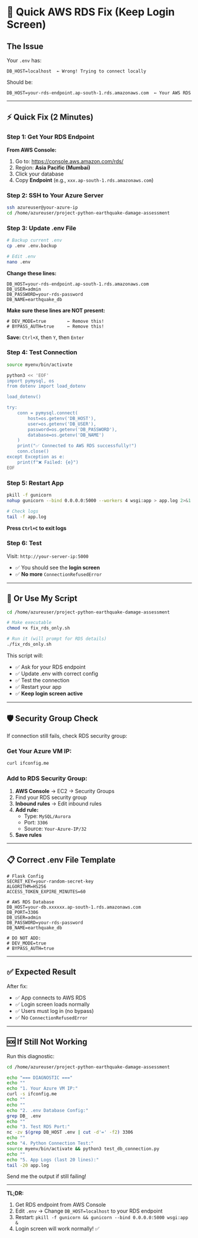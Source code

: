 # 🔧 Quick AWS RDS Fix (Keep Login Screen)

## The Issue

Your `.env` has:
```env
DB_HOST=localhost  ← Wrong! Trying to connect locally
```

Should be:
```env
DB_HOST=your-rds-endpoint.ap-south-1.rds.amazonaws.com  ← Your AWS RDS
```

---

## ⚡ Quick Fix (2 Minutes)

### Step 1: Get Your RDS Endpoint

**From AWS Console:**
1. Go to: https://console.aws.amazon.com/rds/
2. Region: **Asia Pacific (Mumbai)**
3. Click your database
4. Copy **Endpoint** (e.g., `xxx.ap-south-1.rds.amazonaws.com`)

### Step 2: SSH to Your Azure Server

```bash
ssh azureuser@your-azure-ip
cd /home/azureuser/project-python-earthquake-damage-assessment
```

### Step 3: Update .env File

```bash
# Backup current .env
cp .env .env.backup

# Edit .env
nano .env
```

**Change these lines:**
```env
DB_HOST=your-rds-endpoint.ap-south-1.rds.amazonaws.com
DB_USER=admin
DB_PASSWORD=your-rds-password
DB_NAME=earthquake_db
```

**Make sure these lines are NOT present:**
```env
# DEV_MODE=true        ← Remove this!
# BYPASS_AUTH=true     ← Remove this!
```

**Save:** `Ctrl+X`, then `Y`, then `Enter`

### Step 4: Test Connection

```bash
source myenv/bin/activate

python3 << 'EOF'
import pymysql, os
from dotenv import load_dotenv

load_dotenv()

try:
    conn = pymysql.connect(
        host=os.getenv('DB_HOST'),
        user=os.getenv('DB_USER'),
        password=os.getenv('DB_PASSWORD'),
        database=os.getenv('DB_NAME')
    )
    print("✅ Connected to AWS RDS successfully!")
    conn.close()
except Exception as e:
    print(f"❌ Failed: {e}")
EOF
```

### Step 5: Restart App

```bash
pkill -f gunicorn
nohup gunicorn --bind 0.0.0.0:5000 --workers 4 wsgi:app > app.log 2>&1 &

# Check logs
tail -f app.log
```

**Press `Ctrl+C` to exit logs**

### Step 6: Test

Visit: `http://your-server-ip:5000`

- ✅ You should see the **login screen**
- ✅ **No more** `ConnectionRefusedError`

---

## 🚀 Or Use My Script

```bash
cd /home/azureuser/project-python-earthquake-damage-assessment

# Make executable
chmod +x fix_rds_only.sh

# Run it (will prompt for RDS details)
./fix_rds_only.sh
```

This script will:
- ✅ Ask for your RDS endpoint
- ✅ Update .env with correct config
- ✅ Test the connection
- ✅ Restart your app
- ✅ **Keep login screen active**

---

## 🛡️ Security Group Check

If connection still fails, check RDS security group:

### Get Your Azure VM IP:
```bash
curl ifconfig.me
```

### Add to RDS Security Group:

1. **AWS Console** → EC2 → Security Groups
2. Find your RDS security group
3. **Inbound rules** → Edit inbound rules
4. **Add rule:**
   - Type: `MySQL/Aurora`
   - Port: `3306`
   - Source: `Your-Azure-IP/32`
5. **Save rules**

---

## 📋 Correct .env File Template

```env
# Flask Config
SECRET_KEY=your-random-secret-key
ALGORITHM=HS256
ACCESS_TOKEN_EXPIRE_MINUTES=60

# AWS RDS Database
DB_HOST=your-db.xxxxxx.ap-south-1.rds.amazonaws.com
DB_PORT=3306
DB_USER=admin
DB_PASSWORD=your-rds-password
DB_NAME=earthquake_db

# DO NOT ADD:
# DEV_MODE=true
# BYPASS_AUTH=true
```

---

## ✅ Expected Result

After fix:
- ✅ App connects to AWS RDS
- ✅ Login screen loads normally
- ✅ Users must log in (no bypass)
- ✅ No `ConnectionRefusedError`

---

## 🆘 If Still Not Working

Run this diagnostic:

```bash
cd /home/azureuser/project-python-earthquake-damage-assessment

echo "=== DIAGNOSTIC ==="
echo ""
echo "1. Your Azure VM IP:"
curl -s ifconfig.me
echo ""
echo ""
echo "2. .env Database Config:"
grep DB_ .env
echo ""
echo "3. Test RDS Port:"
nc -zv $(grep DB_HOST .env | cut -d'=' -f2) 3306
echo ""
echo "4. Python Connection Test:"
source myenv/bin/activate && python3 test_db_connection.py
echo ""
echo "5. App Logs (last 20 lines):"
tail -20 app.log
```

Send me the output if still failing!

---

**TL;DR:**
1. Get RDS endpoint from AWS Console
2. Edit `.env` → Change `DB_HOST=localhost` to your RDS endpoint
3. Restart: `pkill -f gunicorn && gunicorn --bind 0.0.0.0:5000 wsgi:app &`
4. Login screen will work normally! ✅

